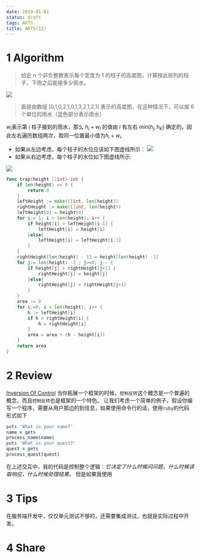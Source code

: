```yaml
---
date: 2019-01-01
status: draft
tags: ARTS
title: ARTS(12)
---
```

# 1 Algorithm
>给定 n 个非负整数表示每个宽度为 1 的柱子的高度图，计算按此排列的柱子，下雨之后能接多少雨水。
> 

![](./_image/2019-01-01-12-47-57.jpg)
>面是由数组 [0,1,0,2,1,0,1,3,2,1,2,1] 表示的高度图，在这种情况下，可以接 6 个单位的雨水（蓝色部分表示雨水）

$w_i$表示第 $i$ 柱子接到的雨水，那么 $h_i+w_i$ 的值由 $i$ 有左右 $min(h_j, h_K)$ 确定的。因此左右遍历数组两次，取同一位置最小值为$h_i+w_i$.
- 如果从左边考虑，每个柱子的水位应该如下图虚线所示：
![](./_image/2019-01-01-13-05-09.jpg)
- 如果从右边考虑，每个柱子的水位如下图虚线所示:

![](./_image/2019-01-01-13-07-01.jpg)

```go
func trap(height []int) int {
    if len(height) == 0 {
        return 0
    }
    leftHeight := make([]int, len(height))
    rightHeight := make([]int, len(height))
    leftHeight[0] = height[0]
    for i:= 1; i < len(height); i++ {
        if height[i] > leftHeight[i-1] {
            leftHeight[i] = height[i]
        }else{
            leftHeight[i] = leftHeight[i-1]
        }
    }
    rightHeight[len(height) - 1] = height[len(height) -1]
    for j:= len(height) -2 ; j>=0; j-- {
        if height[j] > rightHeight[j+1] {
            rightHeight[j] = height[j]
        }else{
            rightHeight[j] = rightHeight[j+1]
        }
    }
    area := 0
    for i:=0; i < len(height); i++ {
        h := leftHeight[i]
        if h > rightHeight[i] {
            h = rightHeight[i]
        }
        area = area + (h - height[i])
    }
    return area
}
```
# 2 Review
[Inversion Of Control](https://martinfowler.com/bliki/InversionOfControl.html)
当你拓展一个框架的时候，`控制反转`这个概念是一个普遍的概念，而且`控制反转`也是框架的一个特色。
让我们考虑一个简单的例子，假设你编写一个程序，需要从用户那边的到信息，如果使用命令行的话，使用`ruby`的代码形式如下
```ruby
puts 'What is your name?'
name = gets
process_name(name)
puts 'What is your quest?'
quest = gets
process_quest(quest)
```
在上述交互中，我的代码是控制整个逻辑：*它决定了什么时候问问题，什么时候读取响应，什么时候处理结果。*
但是如果我使用
# 3 Tips
在服务端开发中，仅仅单元测试不够的，还需要集成测试，也就是实际过程中开发。
# 4 Share
